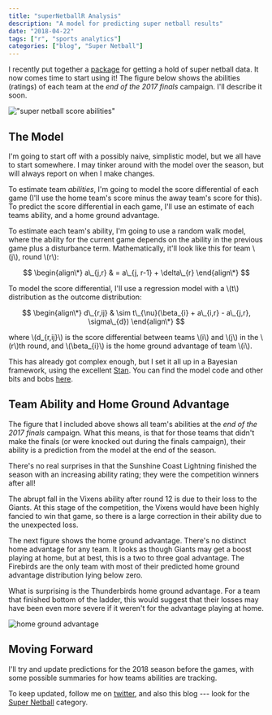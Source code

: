 ```yaml
---
title: "superNetballR Analysis"
description: "A model for predicting super netball results"
date: "2018-04-22"
tags: ["r", "sports analytics"]
categories: ["blog", "Super Netball"]
---
```


<!-- Time-stamp: <2018-04-22 19:27:29 (slane)> -->



I recently put together a [package](https://stevelane.github.io/superNetballR/) for getting a hold of super netball data. It now comes time to start using it! The figure below shows the abilities (ratings) of each team at the _end of the 2017 finals_ campaign. I'll describe it soon.

!["super netball score abilities"](/sn-assets/intro-2018/abilities.png)

## The Model

I'm going to start off with a possibly naive, simplistic model, but we all have to start somewhere. I may tinker around with the model over the season, but will always report on when I make changes.

To estimate team *abilities*, I'm going to model the score differential of each game (I'll use the home team's score minus the away team's score for this). To predict the score differential in each game, I'll use an estimate of each teams ability, and a home ground advantage.

To estimate each team's ability, I'm going to use a random walk model, where the ability for the current game depends on the ability in the previous game plus a disturbance term. Mathematically, it'll look like this for team \\(j\\), round \\(r\\):

$$
\begin{align\*}
a\_{j,r} & = a\_{j, r-1} + \delta\_{r}
\end{align\*}
$$

To model the score differential, I'll use a regression model with a \\(t\\) distribution as the outcome distribution:

$$
\begin{align\*}
d\_{r,ij} & \sim t\_{\nu}(\beta_{i} + a\_{i,r} - a\_{j,r}, \sigma\_{d})
\end{align\*}
$$

where \\(d\_{r,ij}\\) is the score differential between teams \\(i\\) and \\(j\\) in the \\(r\\)th round, and \\(\beta\_{i}\\) is the home ground advantage of team \\(i\\).

This has already got complex enough, but I set it all up in a Bayesian framework, using the excellent [Stan](http://mc-stan.org/). You can find the model code and other bits and bobs [here](https://github.com/SteveLane/sn-team-abilities/blob/master/stan/basic-model.stan).

## Team Ability and Home Ground Advantage

The figure that I included above shows all team's abilities at the _end of the 2017 finals_ campaign. What this means, is that for those teams that didn't make the finals (or were knocked out during the finals campaign), their ability is a prediction from the model at the end of the season.

There's no real surprises in that the Sunshine Coast Lightning finished the season with an increasing ability rating; they were the competition winners after all!

The abrupt fall in the Vixens ability after round 12 is due to their loss to the Giants. At this stage of the competition, the Vixens would have been highly fancied to win that game, so there is a large correction in their ability due to the unexpected loss.

The next figure shows the home ground advantage. There's no distinct home advantage for any team. It looks as though Giants may get a boost playing at home, but at best, this is a two to three goal advantage. The Firebirds are the only team with most of their predicted home ground advantage distribution lying below zero.

What is surprising is the Thunderbirds home ground advantage. For a team that finished bottom of the ladder, this would suggest that their losses may have been even more severe if it weren't for the advantage playing at home.

![home ground advantage](/sn-assets/intro-2018/hga.png)

## Moving Forward

I'll try and update predictions for the 2018 season before the games, with some possible summaries for how teams abilities are tracking.

To keep updated, follow me on [twitter](https://twitter.com/stephenelane), and also this blog --- look for the [Super Netball](/super-netball/) category.

<script type="text/javascript" src="https://cdnjs.cloudflare.com/ajax/libs/mathjax/2.7.1/MathJax.js?config=TeX-AMS-MML_HTMLorMML">
</script>

<script type="text/x-mathjax-config">

  MathJax.Hub.Config({
  jax: ["input/TeX","output/HTML-CSS"],
  inlineMath: [['$','$'], ['\\(','\\)']],
  displayAlign: "left",
  TeX: { equationNumbers: { autoNumber: "AMS" } }
  });
  
</script>
